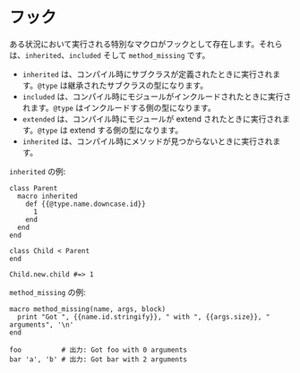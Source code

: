 # フック

ある状況において実行される特別なマクロがフックとして存在します。それらは、`inherited`、`included` そして `method_missing` です。
* `inherited` は、コンパイル時にサブクラスが定義されたときに実行されます。`@type` は継承されたサブクラスの型になります。
* `included` は、コンパイル時にモジュールがインクルードされたときに実行されます。`@type` はインクルードする側の型になります。
* `extended` は、コンパイル時にモジュールが extend されたときに実行されます。`@type` は extend する側の型になります。
* `inherited` は、コンパイル時にメソッドが見つからないときに実行されます。

`inherited` の例:

```crystal
class Parent
  macro inherited
    def {{@type.name.downcase.id}}
      1
    end
  end
end

class Child < Parent
end

Child.new.child #=> 1
```

`method_missing` の例:

```crystal
macro method_missing(name, args, block)
  print "Got ", {{name.id.stringify}}, " with ", {{args.size}}, " arguments", '\n'
end

foo          # 出力: Got foo with 0 arguments
bar 'a', 'b' # 出力: Got bar with 2 arguments
```
